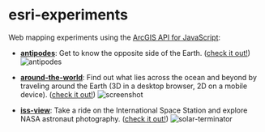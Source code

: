 # esri-experiments

Web mapping experiments using the [ArcGIS API for JavaScript](https://js.arcgis.com):

- **[antipodes](https://jwasilgeo.github.com/esri-experiments/antipodes)**: Get to know the opposite side of the Earth. ([check it out!](https://jwasilgeo.github.com/esri-experiments/antipodes)) ![antipodes](https://raw.githubusercontent.com/jwasilgeo/esri-experiments/master/antipodes/antipodes.gif)

- **[around-the-world](https://jwasilgeo.github.com/esri-experiments/around-the-world)**: Find out what lies across the ocean and beyond by traveling around the Earth (3D in a desktop browser, 2D on a mobile device). ([check it out!](https://jwasilgeo.github.com/esri-experiments/around-the-world)) ![screenshot](https://raw.githubusercontent.com/jwasilgeo/esri-experiments/master/around-the-world/screenshot.png)

- **[iss-view](https://jwasilgeo.github.com/esri-experiments/iss-view)**: Take a ride on the International Space Station and explore NASA astronaut photography. ([check it out!](https://jwasilgeo.github.com/esri-experiments/iss-view)) ![solar-terminator](https://raw.githubusercontent.com/jwasilgeo/esri-experiments/master/iss-view/solar-terminator.gif)

